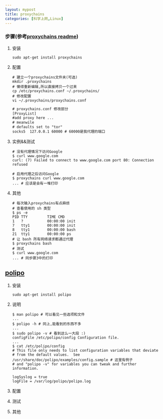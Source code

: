 ```yaml
---
layout: mypost
title: proxychains
categories: [科学上网,Linux]
---
```


### 步骤(参考[proxychains readme](https://github.com/haad/proxychains/blob/master/README.adoc))

1. 安装

    ```shell
    sudo apt-get install proxychains
    ```

2. 配置

    ```shell
    # 建立一个proxychains文件夹(可选)
    mkdir .proxychains
    # 懒得重新编辑,所以直接拷贝一个过来
    cp /etc/proxychains.conf ~/.proxychains/
    # 修改配置
    vi ~/.proxychains/proxychains.conf
    ```

    ```txt
    # proxychains.conf 修改部分
    [ProxyList]
    #add proxy here ...
    # meanwile
    # defaults set to "tor"
    socks5  127.0.0.1 60000 # 60000是我代理的端口
    ```

3. 实例&&测试

    ```shell
    # 没有代理情况下访问Google
    $ curl www.google.com
    curl: (7) Failed to connect to www.google.com port 80: Connection refused

    # 启用代理之后访问Google
    $ proxychains curl www.google.com
    ... # 应该是会有一堆打印
    ```

4. 其他

    ```shell
    # 每次输入proxychains有点麻烦
    # 查看使用的 sh 类型
    $ ps -e
    PID TTY         TIME CMD
    1   ?           00:00:00 init
    7   tty1        00:00:00 init
    8   tty1        00:00:00 bash
    21  tty1        00:00:00 ps
    # 让 bash 所有网络请求都通过代理
    $ proxychains bash
    # 测试
    $ curl www.google.com
    ... # 同步骤3中的打印
    ```

## [polipo](https://github.com/jech/polipo)

1. 安装

    ```shell
    sudo apt-get install polipo
    ```

2. 说明

    ```shell
    $ man polipo # 可以看见一些选项和文件
    ...
    $ polipo -h # 同上,能看到的东西不多
    ...
    $ sudo polipo -v # 看到这么一大段 :)
    configFile /etc/polipo/config Configuration file.
    ...
    $ cat /etc/polipo/config
    # This file only needs to list configuration variables that deviate
    # from the default values.  See /usr/share/doc/polipo/examples/config.sample # 这里有例子
    # and "polipo -v" for variables you can tweak and further information.

    logSyslog = true
    logFile = /var/log/polipo/polipo.log
    ```

3. 配置
4. 测试
5. 其他
